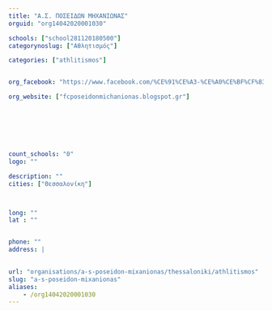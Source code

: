 ```yaml
---
title: "Α.Σ. ΠΟΣΕΙΔΩΝ ΜΗΧΑΝΙΩΝΑΣ"
orguid: "org14042020001030"

schools: ["school281120180500"]
categorynoslug: ["Αθλητισμός"]

categories: ["athlitismos"]


org_facebook: "https://www.facebook.com/%CE%91%CE%A3-%CE%A0%CE%BF%CF%83%CE%B5%CE%B9%CE%B4%CF%8E%CE%BD-%CE%9D%CE%9C%CE%B7%CF%87%CE%B1%CE%BD%CE%B9%CF%8E%CE%BD%CE%B1%CF%82-257663844342413/"

org_website: ["fcposeidonmichanionas.blogspot.gr"]







count_schools: "0"
logo: ""

description: ""
cities: ["Θεσσαλονίκη"]



long: ""
lat : ""


phone: ""
address: |
    

url: "organisations/a-s-poseidon-mixanionas/thessaloniki/athlitismos"
slug: "a-s-poseidon-mixanionas"
aliases:
    - /org14042020001030
---
```



